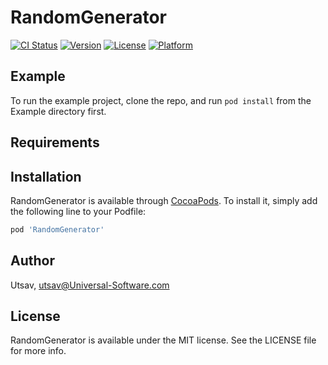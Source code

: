 # RandomGenerator

[![CI Status](https://img.shields.io/travis/Utsav/RandomGenerator.svg?style=flat)](https://travis-ci.org/Utsav/RandomGenerator)
[![Version](https://img.shields.io/cocoapods/v/RandomGenerator.svg?style=flat)](https://cocoapods.org/pods/RandomGenerator)
[![License](https://img.shields.io/cocoapods/l/RandomGenerator.svg?style=flat)](https://cocoapods.org/pods/RandomGenerator)
[![Platform](https://img.shields.io/cocoapods/p/RandomGenerator.svg?style=flat)](https://cocoapods.org/pods/RandomGenerator)

## Example

To run the example project, clone the repo, and run `pod install` from the Example directory first.

## Requirements

## Installation

RandomGenerator is available through [CocoaPods](https://cocoapods.org). To install
it, simply add the following line to your Podfile:

```ruby
pod 'RandomGenerator'
```

## Author

Utsav, utsav@Universal-Software.com

## License

RandomGenerator is available under the MIT license. See the LICENSE file for more info.
